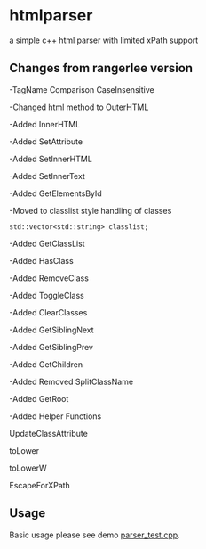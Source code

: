 # htmlparser

a simple c++ html parser with limited xPath support
 
## Changes from rangerlee version

-TagName Comparison CaseInsensitive

-Changed html method to OuterHTML

-Added InnerHTML

-Added SetAttribute

-Added SetInnerHTML

-Added SetInnerText

-Added GetElementsById

-Moved to classlist style handling of classes

    std::vector<std::string> classlist;    

-Added GetClassList

-Added HasClass

-Added RemoveClass

-Added ToggleClass

-Added ClearClasses

-Added GetSiblingNext

-Added GetSiblingPrev

-Added GetChildren

-Added Removed SplitClassName

-Added GetRoot

-Added Helper Functions

  UpdateClassAttribute

  toLower

  toLowerW

  EscapeForXPath


## Usage

Basic usage please see demo [parser_test.cpp](parser_test.cpp).

